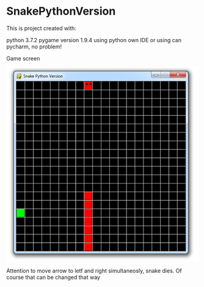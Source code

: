 # SnakePythonVersion

This is project created with:

python 3.7.2
pygame version 1.9.4
using python own IDE or using can pycharm, no problem!

Game screen

![alt text](https://github.com/bishoppython/SnakePythonVersion/blob/master/00%20-%20Snake%20Python%20Verson%202D%20-%20Pygame.PNG)

Attention to move arrow to letf and right simultaneosly, snake dies. Of course that can be changed that way
